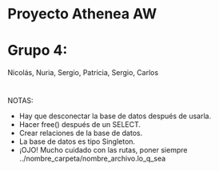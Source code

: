 # Proyecto Athenea AW
# Grupo 4:
Nicolás, Nuria, Sergio, Patricia, Sergio, Carlos
#
NOTAS:
- Hay que desconectar la base de datos después de usarla.
- Hacer free() después de un SELECT.
- Crear relaciones de la base de datos.
- La base de datos es tipo Singleton.
- ¡OJO! Mucho cuidado con las rutas, poner siempre ../nombre_carpeta/nombre_archivo.lo_q_sea
